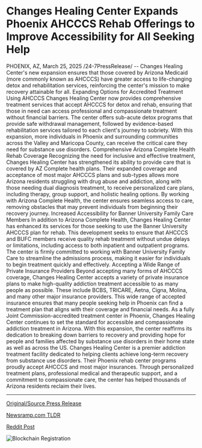 # Changes Healing Center Expands Phoenix AHCCCS Rehab Offerings to Improve Accessibility for All Seeking Help

PHOENIX, AZ, March 25, 2025 /24-7PressRelease/ -- Changes Healing Center's new expansion ensures that those covered by Arizona Medicaid (more commonly known as AHCCCS) have greater access to life-changing detox and rehabilitation services, reinforcing the center's mission to make recovery attainable for all.  Expanding Options for Accredited Treatment Using AHCCCS  Changes Healing Center now provides comprehensive treatment services that accept AHCCCS for detox and rehab, ensuring that those in need can access professional and compassionate treatment without financial barriers.   The center offers sub-acute detox programs that provide safe withdrawal management, followed by evidence-based rehabilitation services tailored to each client's journey to sobriety.   With this expansion, more individuals in Phoenix and surrounding communities across the Valley and Maricopa County, can receive the critical care they need for substance use disorders.  Comprehensive Arizona Complete Health Rehab Coverage  Recognizing the need for inclusive and effective treatment, Changes Healing Center has strengthened its ability to provide care that is covered by AZ Complete health plans.   Their expanded coverage and acceptance of most major AHCCCS plans and sub-types allows more Arizona residents struggling with drug abuse and addiction, along with those needing dual diagnosis treatment, to receive personalized care plans, including therapy, group support, and holistic healing options.   By working with Arizona Complete Health, the center ensures seamless access to care, removing obstacles that may prevent individuals from beginning their recovery journey.  Increased Accessibility for Banner University Family Care Members  In addition to Arizona Complete Health, Changes Healing Center has enhanced its services for those seeking to use the Banner University AHCCCS plan for rehab.   This development seeks to ensure that AHCCCS and BUFC members receive quality rehab treatment without undue delays or limitations, including access to both inpatient and outpatient programs.   The center is firmly committed to working with Banner University Family Care to streamline the admissions process, making it easier for individuals to begin treatment quickly and effectively.  Accepting a Wide Range of Private Insurance Providers  Beyond accepting many forms of AHCCCS coverage, Changes Healing Center accepts a variety of private insurance plans to make high-quality addiction treatment accessible to as many people as possible.   These include BCBS, TRICARE, Aetna, Cigna, Molina, and many other major insurance providers. This wide range of accepted insurance ensures that many people seeking help in Phoenix can find a treatment plan that aligns with their coverage and financial needs.  As a fully Joint Commission-accredited treatment center in Phoenix, Changes Healing Center continues to set the standard for accessible and compassionate addiction treatment in Arizona.   With this expansion, the center reaffirms its dedication to breaking down barriers to recovery and providing hope for people and families affected by substance use disorders in their home state as well as across the US.  Changes Healing Center is a premier addiction treatment facility dedicated to helping clients achieve long-term recovery from substance use disorders. Their Phoenix rehab center programs proudly accept AHCCCS and most major insurances. Through personalized treatment plans, professional medical and therapeutic support, and a commitment to compassionate care, the center has helped thousands of Arizona residents reclaim their lives. 

---

[Original/Source Press Release](https://www.24-7pressrelease.com/press-release/520915/changes-healing-center-expands-phoenix-ahcccs-rehab-offerings-to-improve-accessibility-for-all-seeking-help)
                    

[Newsramp.com TLDR](https://newsramp.com/curated-news/changes-healing-center-enhances-access-to-life-changing-rehab-services-for-arizona-medicaid-members/c145f13f3c3ee9324708101bb843e5f4) 

 



[Reddit Post](https://www.reddit.com/r/HealthCareNewsInfo/comments/1jjdt41/changes_healing_center_enhances_access_to/) 



![Blockchain Registration](https://cdn.newsramp.app/24-7PressRelease/qrcode/253/25/clubis43.webp)
